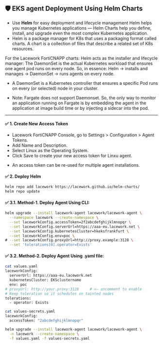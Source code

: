 ## 🛡️ EKS agent Deployment Using Helm Charts
- Use **Helm** for easy deployment and lifecycle management
Helm helps you manage Kubernetes applications — Helm Charts help you define, install, and upgrade even the most complex Kubernetes application.
- Helm is a package manager for K8s that uses a packaging format called charts. A chart is a collection of files that describe a related set of K8s resources. 

For the Lacework FortiCNAPP charts:
Helm acts as the installer and lifecycle manager: The DaemonSet is the actual Kubernetes workload that ensures one agent pod runs on every node.
So, in essence: Helm → installs and manages → DaemonSet → runs agents on every node.
 - A DaemonSet is a Kubernetes controller that ensures a specific Pod runs on every (or selected) node in your cluster.
   
* Note: Fargate does not support Daemonset. So, the only way to monitor an application running on Fargate is by embedding the agent in the application at image build time or by injecting a sidecar into the pod.


---
#### ✅ 1. Create New Access Token

- Lacework FortiCNAPP Console, go to Settings > Configuration > Agent Tokens.
- Add Name and Description.
- Select Linux as the Operating System.
- Click Save to create your new access token for Linxu agent.
* An access token can be re-used for multiple agent installations.


#### ✅ 2. Deploy Helm

```bash
helm repo add lacework https://lacework.github.io/helm-charts/
helm repo update
```

#### ✅ 3.1. Method-1. Deploy Agent Using CLI:

```bash
helm upgrade --install lacework-agent lacework/lacework-agent \
  --namespace lacework --create-namespace \
  --set laceworkConfig.accessToken=2f2abcdefghijklmnopqr \
  --set laceworkConfig.serverUrl=https://aaa-eu.lacework.net \
  --set laceworkConfig.kubernetesCluster=hkeksfrankfurt \
  --set laceworkConfig.env=poc \
# --set laceworkConfig.proxyUrl=http://proxy.example:3128 \
  --set 'tolerations[0].operator=Exists'
```


#### ✅ 3.2. Method-2. Deploy Agent Using .yaml file:

```bash
cat values.yaml 
laceworkConfig:
  serverUrl: https://aaa-eu.lacework.net
  kubernetesCluster: EKSclustername
  env: poc
# proxyUrl: http://your.proxy:3128     # <— uncomment to enable
# Keep toleration so it schedules on tainted nodes
tolerations:
  - operator: Exists
```

```bash
cat values-secrets.yaml 
laceworkConfig:
  accessToken: "2abcdefghijklmnopqr"
```

```bash
helm upgrade --install lacework-agent lacework/lacework-agent \
  -n lacework --create-namespace \
  -f values.yaml -f values-secrets.yaml
```


